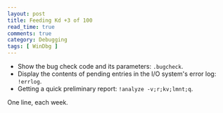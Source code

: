 ```yaml
---
layout: post
title: Feeding Kd +3 of 100
read_time: true  
comments: true
category: Debugging
tags: [ WinDbg ]
---
```


- Show the bug check code and its parameters: `.bugcheck`.
- Display the contents of pending entries in the I/O system's error log: `!errlog`.
- Getting a quick preliminary report: `!analyze -v;r;kv;lmnt;q`.

One line, each week.
